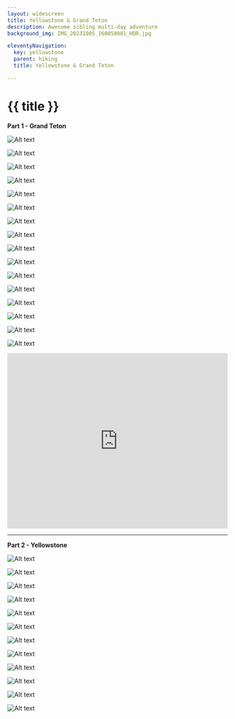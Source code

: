 ```yaml
---
layout: widescreen
title: Yellowstone & Grand Teton
description: Awesome sibling multi-day adventure
background_img: IMG_20231005_160050081_HDR.jpg

eleventyNavigation:
  key: yellowstone
  parent: hiking
  title: Yellowstone & Grand Teton

---
```

# {{ title }}

**Part 1 - Grand Teton**

![Alt text](IMG_20231005_073316908_HDR.jpg "drive in")

![Alt text](IMG_20231005_160050081_HDR.jpg "Nice vista")

![Alt text](IMG_20231005_083322127_HDR.jpg "again, view from distance")

![Alt text](IMG_20231005_100038272_HDR.jpg "Fr. David!")

![Alt text](IMG_20231005_100858068_HDR.jpg "Heading towards the pass")

![Alt text](IMG_20231005_101114408.jpg "I like all of these")

![Alt text](IMG_20231005_110151499_HDR.jpg "Nicely framed")

![Alt text](IMG_20231005_111630512_HDR.jpg "The snow-topped parts glowed and sparkled in the sun. Snow up there actd like a prism, super cool")

![Alt text](IMG_20231005_113515101_HDR.jpg "well hello there sir")

![Alt text](IMG_20231005_113600283_HDR.jpg "watched him swim right through the water - didn't expect that!")

![Alt text](IMG_20231005_120820963_HDR.jpg "Found a nice setup for this shot. Kinda bland lighting but whatever")

![Alt text](IMG_20231005_130819082_HDR.jpg "My brother about to offer Mass")

![Alt text](IMG_20231005_130831384_HDR.jpg "I found him a spot with a killer view!")

![Alt text](IMG_20231005_135157651_HDR.jpg "The view on the hike back")

![Alt text](IMG_20231005_142614766_HDR.jpg "Lower exposure for a more ominous appearance")

![Alt text](IMG_20231005_154027601_HDR.jpg "David noticed this photo opportunity")


<iframe class="alltrails" src="https://www.alltrails.com/widget/trail/us/wyoming/cascade-canyon-trail?u=i&sh=lc1gzx" width="100%" height="400" frameborder="0" scrolling="no" marginheight="0" marginwidth="0" title="AllTrails: Trail Guides and Maps for Hiking, Camping, and Running"></iframe>

---

**Part 2 - Yellowstone**

![Alt text](IMG_20231006_092818173.jpg "First morning in Yellowstone! Cold but beautiful")

![Alt text](IMG_20231006_083043667_HDR.jpg "It's really hard to photograph these steam vents in the morning, this is the only one that came out well haha")

![Alt text](image-7.png "This dude was tryna hide in the fog over here")

![Alt text](image-2.png "Icy and misty over the inlet")

![Alt text](IMG_20231007_074045101_HDR.jpg "Stunning sunrise, photos (at least not mine lol) don't do it justice")

![Alt text](image.png "Lovely view of the whole park from Mt. Washburn")

![Alt text](image-3.png "This geyser went on for soo long, created a huge steam column!")

![Alt text](IMG_20231007_102109516_HDR.jpg "This thing went off like a cannon!!!")

![Alt text](image-1.png "Smoke rises from steam vents at the edge of Lake Yellowstone at sunset")

![Alt text](image-4.png "This is where one of those fancy cameras with a long lense would've been real nice")

![Alt text](image-5.png "Other direction, capturing the last moments before sunset")

![Alt text](image-6.png "Sunset gave these mountains a very interesting shade")